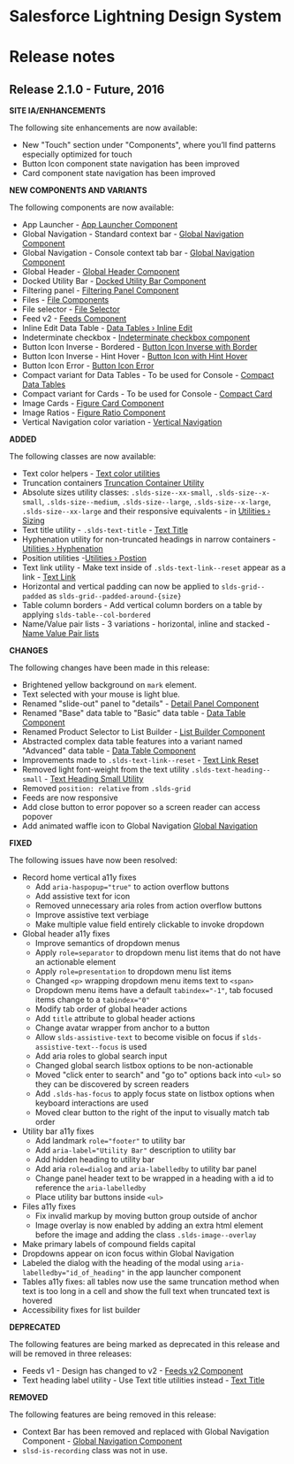 # Salesforce Lightning Design System
# Release notes

## Release 2.1.0 - Future, 2016

**SITE IA/ENHANCEMENTS**

The following site enhancements are now available:

- New "Touch" section under "Components", where you’ll find patterns especially optimized for touch
- Button Icon component state navigation has been improved
- Card component state navigation has been improved

**NEW COMPONENTS AND VARIANTS**

The following components are now available:

- App Launcher - [App Launcher Component](/components/app-launcher/)
- Global Navigation - Standard context bar - [Global Navigation Component](/components/global-navigation)
- Global Navigation - Console context tab bar - [Global Navigation Component](/components/global-navigation#context-tab-bar)
- Global Header - [Global Header Component](/components/global-header)
- Docked Utility Bar - [Docked Utility Bar Component](/components/docked-utility-bar/#utility-bar)
- Filtering panel - [Filtering Panel Component](/components/panels/#filtering)
- Files - [File Components](/components/files/)
- File selector - [File Selector](/components/file-selector)
- Feed v2 - [Feeds Component](/components/feeds/)
- Inline Edit Data Table - [Data Tables › Inline Edit](/components/data-tables/#flavor-inline-edit)
- Indeterminate checkbox - [Indeterminate checkbox component](/components/forms/#flavor-checkbox)
- Button Icon Inverse - Bordered - [Button Icon Inverse with Border](/components/buttons/#icon-container)
- Button Icon Inverse - Hint Hover - [Button Icon with Hint Hover](/components/buttons/#icon-with-hint-hover)
- Button Icon Error - [Button Icon Error](/components/buttons/#flavor-icon)
- Compact variant for Data Tables - To be used for Console - [Compact Data Tables](/components/data-tables/#compact)
- Compact variant for Cards - To be used for Console - [Compact Card](/components/cards/#base-compact)
- Image Cards - [Figure Card Component](/components/images/#flavor-figure)
- Image Ratios - [Figure Ratio Component](/components/images/#flavor-figure)
- Vertical Navigation color variation - [Vertical Navigation](/components/navigation/#flavor-vertical)

**ADDED**

The following classes are now available:

- Text color helpers - [Text color utilities](/components/utilities/text#color)
- Truncation containers [Truncation Container Utility](/components/utilities/truncation/#max-width)
- Absolute sizes utility classes: `.slds-size--xx-small`, `.slds-size--x-small`, `.slds-size--medium`, `.slds-size--large`, `.slds-size--x-large`, `.slds-size--xx-large` and their responsive equivalents - in [Utilities › Sizing](/components/utilities/sizing/)
- Text title utility - `.slds-text-title` - [Text Title](/components/utilities/text/#flavor-title)
- Hyphenation utility for non-truncated headings in narrow containers - [Utilities › Hyphenation](/components/utilities/hyphenation/)
- Position utilities -[Utilities › Postion](/components/utilities/position/)
- Text link utility - Make text inside of `.slds-text-link--reset` appear as a link - [Text Link](/components/utilities/interactions/#flavor-text-link)
- Horizontal and vertical padding can now be applied to `slds-grid--padded` as `slds-grid--padded-around-{size}`
- Table column borders - Add vertical column borders on a table by applying `slds-table--col-bordered`
- Name/Value pair lists - 3 variations - horizontal, inline and stacked - [Name Value Pair lists](/components/utilities/lists/#flavor-name-value-pair)

**CHANGES**

The following changes have been made in this release:

- Brightened yellow background on `mark` element.
- Text selected with your mouse is light blue.
- Renamed "slide-out" panel to "details" - [Detail Panel Component](/components/panels/#detail)
- Renamed "Base" data table to "Basic" data table - [Data Table Component](/components/data-tables/)
- Renamed Product Selector to List Builder - [List Builder Component](/components/list-builder/)
- Abstracted complex data table features into a variant named "Advanced" data table - [Data Table Component](/components/data-tables/#advanced)
- Improvements made to `.slds-text-link--reset` - [Text Link Reset](/components/utilities/interactions/#link-reset)
- Removed light font-weight from the text utility `.slds-text-heading--small` - [Text Heading Small Utility](/components/utilities/text/#heading-small)
- Removed `position: relative` from `.slds-grid`
- Feeds are now responsive
- Add close button to error popover so a screen reader can access popover
- Add animated waffle icon to Global Navigation [Global Navigation](/components/global-navigation/)

**FIXED**

The following issues have now been resolved:

- Record home vertical a11y fixes
  - Add `aria-haspopup="true"` to action overflow buttons
  - Add assistive text for icon
  - Removed unnecessary aria roles from action overflow buttons
  - Improve assistive text verbiage
  - Make multiple value field entirely clickable to invoke dropdown
- Global header a11y fixes
  - Improve semantics of dropdown menus
  - Apply `role=separator` to dropdown menu list items that do not have an actionable element
  - Apply `role=presentation` to dropdown menu list items
  - Changed `<p>` wrapping dropdown menu items text to `<span>`
  - Dropdown menu items have a default `tabindex="-1"`, tab focused items change to a `tabindex="0"`
  - Modify tab order of global header actions
  - Add `title` attribute to global header actions
  - Change avatar wrapper from anchor to a button
  - Allow `slds-assistive-text` to become visible on focus if `slds-assistive-text--focus` is used
  - Add aria roles to global search input
  - Changed global search listbox options to be non-actionable
  - Moved "click enter to search" and "go to" options back into `<ul>` so they can be discovered by screen readers
  - Add `.slds-has-focus` to apply focus state on listbox options when keyboard interactions are used
  - Moved clear button to the right of the input to visually match tab order
- Utility bar a11y fixes
  - Add landmark `role="footer"` to utility bar
  - Add `aria-label="Utility Bar"` description to utility bar
  - Add hidden heading to utility bar
  - Add aria `role=dialog` and `aria-labelledby` to utility bar panel
  - Change panel header text to be wrapped in a heading with a id to reference the `aria-labelledby`
  - Place utility bar buttons inside `<ul>`
- Files a11y fixes
  - Fix invalid markup by moving button group outside of anchor
  - Image overlay is now enabled by adding an extra html element before the image and adding the class `.slds-image--overlay`
- Make primary labels of compound fields capital
- Dropdowns appear on icon focus within Global Navigation
- Labeled the dialog with the heading of the modal using `aria-labelledby="id_of_heading"` in the app launcher component
- Tables a11y fixes: all tables now use the same truncation method when text is too long in a cell and show the full text when truncated text is hovered
- Accessibility fixes for list builder

**DEPRECATED**

The following features are being marked as deprecated in this release and will be removed in three releases:

- Feeds v1 - Design has changed to v2 - [Feeds v2 Component](/components/feeds/)
- Text heading label utility - Use Text title utilities instead - [Text Title](/components/utilities/text/#flavor-title)

**REMOVED**

The following features are being removed in this release:

- Context Bar has been removed and replaced with Global Navigation Component - [Global Navigation Component](/components/global-navigation)
- `slsd-is-recording` class was not in use.
